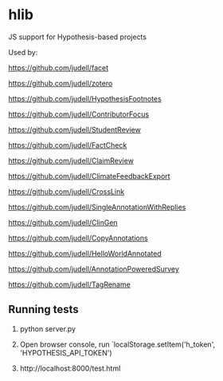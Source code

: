 # hlib

JS support for Hypothesis-based projects

Used by:

https://github.com/judell/facet

https://github.com/judell/zotero

https://github.com/judell/HypothesisFootnotes

https://github.com/judell/ContributorFocus

https://github.com/judell/StudentReview

https://github.com/judell/FactCheck

https://github.com/judell/ClaimReview

https://github.com/judell/ClimateFeedbackExport

https://github.com/judell/CrossLink

https://github.com/judell/SingleAnnotationWithReplies

https://github.com/judell/ClinGen
 
https://github.com/judell/CopyAnnotations

https://github.com/judell/HelloWorldAnnotated

https://github.com/judell/AnnotationPoweredSurvey

https://github.com/judell/TagRename

## Running tests

1. python server.py

2. Open browser console, run `localStorage.setItem('h_token', 'HYPOTHESIS_API_TOKEN')

3. http://localhost:8000/test.html

